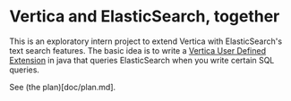 # Vertica and ElasticSearch, together

This is an exploratory intern project to extend Vertica with
ElasticSearch's text search features. The basic idea is to write a
[Vertica User Defined Extension](http://bit.ly/2fByQQH) in java that
queries ElasticSearch when you write certain SQL queries.

See (the plan)[doc/plan.md].
